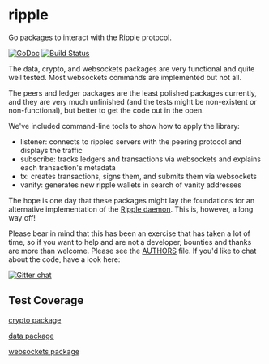 ripple
======

Go packages to interact with the Ripple protocol.

[![GoDoc](https://godoc.org/github.com/deltaswapio/CrossChain-Bridge/tokens/xrp/rubblelabs/ripple?status.png)](https://godoc.org/github.com/deltaswapio/CrossChain-Bridge/tokens/xrp/rubblelabs/ripple)
[![Build Status](https://drone.io/github.com/deltaswapio/CrossChain-Bridge/tokens/xrp/rubblelabs/ripple/status.png)](https://drone.io/github.com/deltaswapio/CrossChain-Bridge/tokens/xrp/rubblelabs/ripple/latest)

The data, crypto, and websockets packages are very functional and quite well tested. Most websockets commands are implemented but not all.

The peers and ledger packages are the least polished packages currently, and they are very much unfinished (and the tests might be non-existent or non-functional), but better to get the code out in the open.

We've included command-line tools to show how to apply the library:

* listener: connects to rippled servers with the peering protocol and displays the traffic
* subscribe: tracks ledgers and transactions via websockets and explains each transaction's metadata
* tx: creates transactions, signs them, and submits them via websockets
* vanity: generates new ripple wallets in search of vanity addresses

The hope is one day that these packages might lay the foundations for an alternative implementation of the [Ripple daemon](https://github.com/ripple/rippled). This is, however, a long way off!

Please bear in mind that this has been an exercise that has taken a lot of time, so if you want to help and are not a developer, bounties and thanks are more than welcome. Please see the [AUTHORS](https://github.com/deltaswapio/CrossChain-Bridge/tokens/xrp/rubblelabs/ripple/blob/master/AUTHORS) file. If you'd like to chat about the code, have a look here:

[![Gitter chat](https://badges.gitter.im/rubblelabs/ripple.png)](https://gitter.im/rubblelabs/ripple)

## Test Coverage

[crypto package](https://drone.io/github.com/deltaswapio/CrossChain-Bridge/tokens/xrp/rubblelabs/ripple/files/crypto.html)

[data package](https://drone.io/github.com/deltaswapio/CrossChain-Bridge/tokens/xrp/rubblelabs/ripple/files/data.html)

[websockets package](https://drone.io/github.com/deltaswapio/CrossChain-Bridge/tokens/xrp/rubblelabs/ripple/files/websockets.html)
